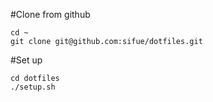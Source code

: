 #Clone from github
```
cd ~
git clone git@github.com:sifue/dotfiles.git
```
#Set up
```
cd dotfiles
./setup.sh
```
